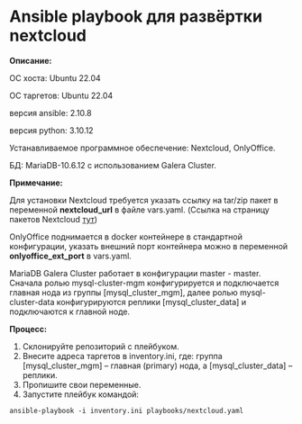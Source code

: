 # Ansible playbook для развёртки nextcloud

**Описание:**

ОС хоста: Ubuntu 22.04

ОС таргетов: Ubuntu 22.04

версия ansible: 2.10.8

версия python: 3.10.12

Устанавливаемое программное обеспечение: Nextcloud, OnlyOffice.

БД: MariaDB-10.6.12 с использованием Galera Cluster.

**Примечание:**

Для установки Nextcloud требуется указать ссылку на tar/zip пакет в переменной **nextcloud_url** в файле vars.yaml. (Ссылка на страницу пакетов Nextcloud [тут](https://nextcloud.com/install/))

OnlyOffice поднимается в docker контейнере в стандартной конфигурации, указать внешний порт контейнера можно в переменной **onlyoffice_ext_port** в vars.yaml.

MariaDB Galera Cluster работает в конфигурации master - master. Сначала ролью mysql-cluster-mgm конфигурируется и подключается главная нода из группы [mysql_cluster_mgm], далее ролью mysql-cluster-data конфигурируются реплики [mysql_cluster_data] и подключаются к главной ноде.

**Процесс:**

1. Склонируйте репозиторий с плейбуком.
2. Внесите адреса таргетов в inventory.ini, где:
группа [mysql_cluster_mgm] – главная (primary) нода, а [mysql_cluster_data] – реплики.
3. Пропишите свои переменные.
4. Запустите плейбук командой:
```
ansible-playbook -i inventory.ini playbooks/nextcloud.yaml
```


